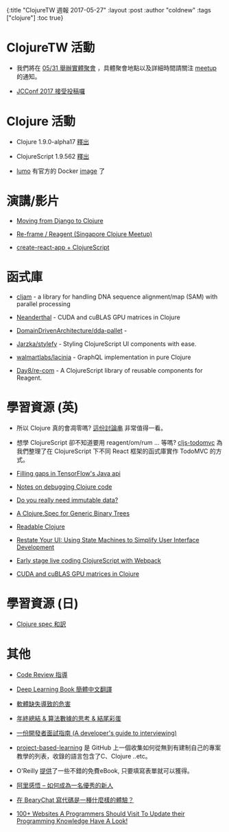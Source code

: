 {:title "ClojureTW 週報 2017-05-27"
:layout :post
:author "coldnew"
:tags  ["clojure"]
:toc true}

# ClojureTW 活動

* 我們將在 [05/31 舉辦實體聚會](https://www.meetup.com/Clojure-tw/events/239567053/) ，具體聚會地點以及詳細時間請關注 [meetup](https://www.meetup.com/Clojure-tw/events/239567053/) 的通知。

* [JCConf 2017 接受投稿囉](https://twjug.kktix.cc/events/jcconf-2017-cfp)

# Clojure 活動

* Clojure 1.9.0-alpha17 [釋出](https://t.co/zXNUK4hLV9)

* ClojureScript 1.9.562 [釋出](https://t.co/nMMtJhqbOP)

* [lumo](https://github.com/anmonteiro/lumo) 有官方的 Docker [image](https://t.co/hBNv4qGvXK) 了

# 演講/影片

* [Moving from Django to Clojure](https://www.reddit.com/r/Clojure/comments/6cudlk/moving_from_django_to_clojure_video/)

* [Re-frame / Reagent (Singapore Clojure Meetup)](https://www.youtube.com/watch?v=P_tPiR3i6e0)

* [create-react-app + ClojureScript](https://www.youtube.com/watch?v=BLDX5Twt2zk)

# 函式庫

* [cljam](https://scfbm.biomedcentral.com/articles/10.1186/s13029-016-0058-6) - a library for handling DNA sequence alignment/map (SAM) with parallel processing

* [Neanderthal](http://dragan.rocks/articles/17/CUDA-and-cuBLAS-GPU-matrices-in-Clojure) - CUDA and cuBLAS GPU matrices in Clojure

* [DomainDrivenArchitecture/dda-pallet](https://github.com/DomainDrivenArchitecture/dda-pallet) - 

* [Jarzka/stylefy](https://github.com/Jarzka/stylefy) - Styling ClojureScript UI components with ease.

* [walmartlabs/lacinia](https://github.com/walmartlabs/lacinia) - GraphQL implementation in pure Clojure

* [Day8/re-com](https://github.com/Day8/re-com/releases) -  A ClojureScript library of reusable components for Reagent.

# 學習資源 (英)

* 所以 Clojure 真的會凋零嗎? [這份討論串](https://www.reddit.com/r/Clojure/comments/6d9say/simple_and_happy_is_clojure_dying_and_what_has/) 非常值得一看。

* 想學 ClojureScript 卻不知道要用 reagent/om/rum ... 等嗎? [cljs-todomvc](https://github.com/gadfly361/cljs-todomvc) 為我們整理了在 ClojureScript 下不同 React 框架的函式庫實作 TodoMVC 的方式。

* [Filling gaps in TensorFlow's Java api](http://kieranbrowne.com/research/filling-gaps-in-tensorflow/)

* [Notes on debugging Clojure code](http://eli.thegreenplace.net/2017/notes-on-debugging-clojure-code/)

* [Do you really need immutable data?](https://swizec.com/blog/immutable-data/swizec/7613)

* [A Clojure.Spec for Generic Binary Trees](https://deque.blog/2017/05/20/a-clojure-spec-for-generic-binary-trees/)

* [Readable Clojure](http://tonsky.me/blog/readable-clojure/)

* [Restate Your UI: Using State Machines to Simplify User Interface Development](http://blog.cognitect.com/blog/2017/5/22/restate-your-ui-using-state-machines-to-simplify-user-interface-development)

* [Early stage live coding ClojureScript with Webpack](https://hashnode.com/post/early-stage-live-coding-clojurescript-with-webpack-cj2w4lsiv006ul7k8rcp9bqvd)

* [CUDA and cuBLAS GPU matrices in Clojure](http://dragan.rocks/articles/17/CUDA-and-cuBLAS-GPU-matrices-in-Clojure)

# 學習資源 (日)

* [Clojure spec 和訳](http://qiita.com/akpppak/items/dd7999dc1042c2813393)

# 其他

* [Code Review 指導](https://msdn.microsoft.com/zh-tw/communitydocs/visual-studio/ta14052601?f=255&MSPPError=-2147217396)

* [Deep Learning Book 簡體中文翻譯](https://exacity.github.io/deeplearningbook-chinese/)

* [軟體缺失導致的危害](https://hackmd.io/s/B1eo44C1-#)

* [年終總結 & 算法數據的思考 & 結尾彩蛋](https://www.douban.com/note/472267231/)

* [一份開發者面試指南 (A developer's guide to interviewing)](https://www.oschina.net/translate/how-to-interview-as-a-developer-candidate)

* [project-based-learning](https://github.com/tuvttran/project-based-learning) 是 GitHub 上一個收集如何從無到有建制自己的專案教學的列表，收錄的語言包含了C、Clojure ..etc。

* O'Reilly [提供](http://www.oreilly.com/programming/free/?cmp=li-business-free-info-onboarding_li_freereport_programming_ac)了一些不錯的免費eBook, 只要填寫表單就可以獲得。

* [阿里感悟 – 如何成為一名優秀的新人](http://ifeve.com/alithink-2/)

* [在 BearyChat 寫代碼是一種什麼樣的體驗？](http://bearyinnovative.com/when-we-code/)

* [100+ Websites A Programmers Should Visit To Update their Programming Knowledge Have A Look!](http://www.masalaanews.com/list-of-100-websites-a-programmers-should-visit-to-update-their-programming-knowledge/)